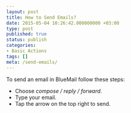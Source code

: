 ```yaml
---
layout: post
title: How to Send Emails?
date: 2015-05-04 10:26:42.000000000 +03:00
type: post
published: true
status: publish
categories:
- Basic Actions
tags: []
meta: /send-emails/
---
```


To send an email in BlueMail follow these steps:

* Choose *compose / reply / forward*.
* Type your email.
* Tap the arrow on the top right to send.